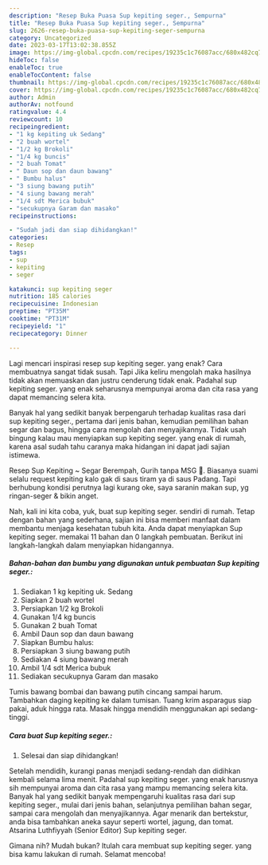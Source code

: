 ```yaml
---
description: "Resep Buka Puasa Sup kepiting seger., Sempurna"
title: "Resep Buka Puasa Sup kepiting seger., Sempurna"
slug: 2626-resep-buka-puasa-sup-kepiting-seger-sempurna
category: Uncategorized
date: 2023-03-17T13:02:38.855Z
image: https://img-global.cpcdn.com/recipes/19235c1c76087acc/680x482cq70/sup-kepiting-seger-foto-resep-utama.jpg
hideToc: false
enableToc: true
enableTocContent: false
thumbnail: https://img-global.cpcdn.com/recipes/19235c1c76087acc/680x482cq70/sup-kepiting-seger-foto-resep-utama.jpg
cover: https://img-global.cpcdn.com/recipes/19235c1c76087acc/680x482cq70/sup-kepiting-seger-foto-resep-utama.jpg
author: Admin
authorAv: notfound
ratingvalue: 4.4
reviewcount: 10
recipeingredient:
- "1 kg kepiting uk Sedang"
- "2 buah wortel"
- "1/2 kg Brokoli"
- "1/4 kg buncis"
- "2 buah Tomat"
- " Daun sop dan daun bawang"
- " Bumbu halus"
- "3 siung bawang putih"
- "4 siung bawang merah"
- "1/4 sdt Merica bubuk"
- "secukupnya Garam dan masako"
recipeinstructions:

- "Sudah jadi dan siap dihidangkan!"
categories:
- Resep
tags:
- sup
- kepiting
- seger

katakunci: sup kepiting seger 
nutrition: 185 calories
recipecuisine: Indonesian
preptime: "PT35M"
cooktime: "PT31M"
recipeyield: "1"
recipecategory: Dinner

---
```



Lagi mencari inspirasi resep sup kepiting seger. yang enak? Cara membuatnya sangat tidak susah. Tapi Jika keliru mengolah maka hasilnya tidak akan memuaskan dan justru cenderung tidak enak. Padahal sup kepiting seger. yang enak seharusnya mempunyai aroma dan cita rasa yang dapat memancing selera kita.


Banyak hal yang sedikit banyak berpengaruh terhadap kualitas rasa dari sup kepiting seger., pertama dari jenis bahan, kemudian pemilihan bahan segar dan bagus, hingga cara mengolah dan menyajikannya. Tidak usah bingung kalau mau menyiapkan sup kepiting seger. yang enak di rumah, karena asal sudah tahu caranya maka hidangan ini dapat jadi sajian istimewa.

Resep Sup Kepiting ~ Segar Berempah, Gurih tanpa MSG 🍜. Biasanya suami selalu request kepiting kalo gak di saus tiram ya di saus Padang. Tapi berhubung kondisi perutnya lagi kurang oke, saya saranin makan sup, yg ringan-seger &amp; bikin anget.


Nah, kali ini kita coba, yuk, buat sup kepiting seger. sendiri di rumah. Tetap dengan bahan yang sederhana, sajian ini bisa memberi manfaat dalam membantu menjaga kesehatan tubuh kita. Anda dapat menyiapkan Sup kepiting seger. memakai 11 bahan dan 0 langkah pembuatan. Berikut ini langkah-langkah dalam menyiapkan hidangannya.

<!--inarticleads1-->

##### Bahan-bahan dan bumbu yang digunakan untuk pembuatan Sup kepiting seger.:

1. Sediakan 1 kg kepiting uk. Sedang
1. Siapkan 2 buah wortel
1. Persiapkan 1/2 kg Brokoli
1. Gunakan 1/4 kg buncis
1. Gunakan 2 buah Tomat
1. Ambil  Daun sop dan daun bawang
1. Siapkan  Bumbu halus:
1. Persiapkan 3 siung bawang putih
1. Sediakan 4 siung bawang merah
1. Ambil 1/4 sdt Merica bubuk
1. Sediakan secukupnya Garam dan masako


Tumis bawang bombai dan bawang putih cincang sampai harum. Tambahkan daging kepiting ke dalam tumisan. Tuang krim asparagus siap pakai, aduk hingga rata. Masak hingga mendidih menggunakan api sedang-tinggi. 

<!--inarticleads2-->

##### Cara buat Sup kepiting seger.:


1. Selesai dan siap dihidangkan!

Setelah mendidih, kurangi panas menjadi sedang-rendah dan didihkan kembali selama lima menit. Padahal sup kepiting seger. yang enak harusnya sih mempunyai aroma dan cita rasa yang mampu memancing selera kita. Banyak hal yang sedikit banyak mempengaruhi kualitas rasa dari sup kepiting seger., mulai dari jenis bahan, selanjutnya pemilihan bahan segar, sampai cara mengolah dan menyajikannya. Agar menarik dan bertekstur, anda bisa tambahkan aneka sayur seperti wortel, jagung, dan tomat. Atsarina Luthfiyyah (Senior Editor) Sup kepiting seger. 

Gimana nih? Mudah bukan? Itulah cara membuat sup kepiting seger. yang bisa kamu lakukan di rumah. Selamat mencoba!
